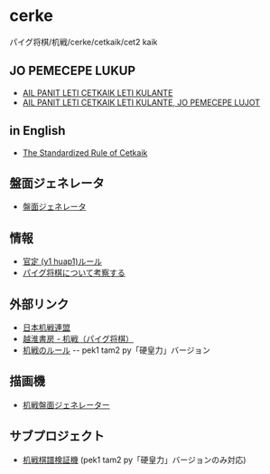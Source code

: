 # cerke
パイグ将棋/机戦/cerke/cetkaik/cet2 kaik

## JO PEMECEPE LUKUP
 - [AIL PANIT LETI CETKAIK LETI KULANTE](https://docs.google.com/document/d/1hucBatoIvOQPu4rPglqiWqsDM9_6GAa6ZiuvSQKRIzI/edit)
 - [AIL PANIT LETI CETKAIK LETI KULANTE, JO PEMECEPE LUJOT](https://github.com/sozysozbot/cerke/blob/master/AIL%20PANIT%20LETI%20CETKAIK%20LETI%20KULANTE.pdf)

## in English
 - [The Standardized Rule of Cetkaik](https://github.com/sozysozbot/cerke/blob/master/y1_huap1_summary_en.pdf)

## 盤面ジェネレータ
- [盤面ジェネレータ](https://sozysozbot.github.io/cerke/generator.html)

## 情報
- [官定 (y1 huap1)ルール](https://github.com/sozysozbot/cerke/blob/master/y1_huap1_summary.pdf)
- [パイグ将棋について考察する](https://sozysozbot.github.io/cerke/hia1.html)

## 外部リンク

- [日本机戦連盟](https://sites.google.com/view/cet2kaik/)
- [越淮書房 - 机戦（パイグ将棋）](https://sites.google.com/site/syxobo/%E6%9C%BA%E6%88%A6%E3%83%91%E3%82%A4%E3%82%B0%E5%B0%86%E6%A3%8B?authuser=0)
- [机戦のルール](https://drive.google.com/file/d/1GMnbM5yeqwySTRimGzk-Hvr1eKxo8le6/view?usp=sharing) -- pek1 tam2 py「硬皇力」バージョン

## 描画機
- [机戦盤面ジェネレーター](https://sozysozbot.github.io/cerke/generator.html)

## サブプロジェクト
- [机戦棋譜検証機](https://github.com/sozysozbot/cerke/tree/master/cerkefs) (pek1 tam2 py「硬皇力」バージョンのみ対応)
